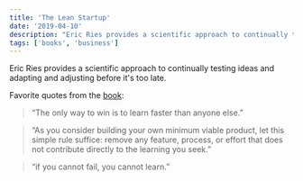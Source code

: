 ```yaml
---
title: 'The Lean Startup'
date: '2019-04-10'
description: "Eric Ries provides a scientific approach to continually testing ideas and adapting and adjusting before it's too late."
tags: ['books', 'business']
---
```


Eric Ries provides a scientific approach to continually testing ideas and adapting and adjusting before it's too late.

Favorite quotes from the [book](https://amzn.eu/28Ihlas):

> “The only way to win is to learn faster than anyone else.”

> “As you consider building your own minimum viable product, let this simple rule suffice: remove any feature, process, or effort that does not contribute directly to the learning you seek.”

> “if you cannot fail, you cannot learn.”
